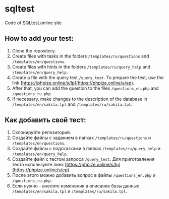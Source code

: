 # sqltest

Code of SQLtest.online site

## How to add your test:

1. Clone the repository.
2. Create files with tasks in the folders `/templates/ru/questions` and `/templates/en/questions`.
3. Create files with hints in the folders `/templates/ru/query_help` and `/templates/en/query_help`.
4. Create a file with the query test `/query_test`. To prepare the test, use the link [https://phpize.online/s/Ip](https://phpize.online/s/ep).
5. After that, you can add the question to the files `/questions_en.php` and `/questions_ru.php`.
6. If necessary, make changes to the description of the database in `/templates/en/sakila.tpl` and `/templates/ru/sakila.tpl`.

## Как добавить свой тест:

1. Склонируйте репозиторий.
2. Создайте файлы с заданием в папках `/templates/ru/questions` и `/templates/en/questions`.
3. Создайте файлы с подсказками в папках `/templates/ru/query_help` и `/templates/en/query_help`.
4. Создайте файл с тестом запроса `/query_test`. Для приготовления теста используйте линк [https://phpize.online/s/Ip](https://phpize.online/s/ep).
5. После этого можно добавить вопрос в файлы `/questions_en.php` и `/questions_ru.php`.
6. Если нужно - внесите изменения в описание базы данных `/templates/en/sakila.tpl` и `/templates/ru/sakila.tpl`.
